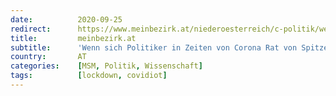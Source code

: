 ```yaml
---
date:          2020-09-25
redirect:      https://www.meinbezirk.at/niederoesterreich/c-politik/wenn-sich-politiker-in-zeiten-von-corona-rat-von-spitzenwissenschaftlern-holen_a4259940
title:         meinbezirk.at
subtitle:      'Wenn sich Politiker in Zeiten von Corona Rat von Spitzenwissenschaftlern holen'
country:       AT
categories:    [MSM, Politik, Wissenschaft]
tags:          [lockdown, covidiot]
---
```

